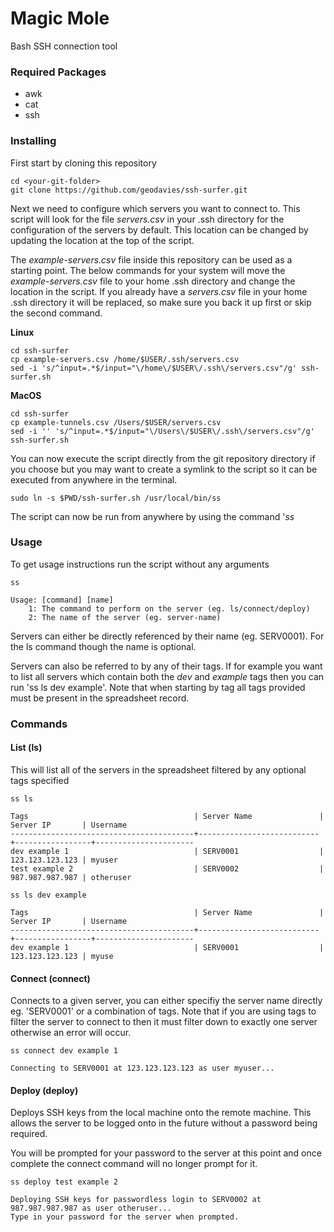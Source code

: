 # Magic Mole
Bash SSH connection tool

### Required Packages
- awk
- cat
- ssh

### Installing
First start by cloning this repository

```
cd <your-git-folder>
git clone https://github.com/geodavies/ssh-surfer.git
```
Next we need to configure which servers you want to connect to. This script will look for the file *servers.csv* in your .ssh directory
for the configuration of the servers by default. This location can be changed by updating the location at the top of the script.

The *example-servers.csv* file inside this repository can be used as a starting point. The below commands for your system 
will move the *example-servers.csv* file to your home .ssh directory and change the location in the script. If you already
have a *servers.csv* file in your home .ssh directory it will be replaced, so make sure you back it up first or skip the second command.

**Linux**
```
cd ssh-surfer
cp example-servers.csv /home/$USER/.ssh/servers.csv
sed -i 's/^input=.*$/input="\/home\/$USER\/.ssh\/servers.csv"/g' ssh-surfer.sh
```
**MacOS**
```
cd ssh-surfer
cp example-tunnels.csv /Users/$USER/servers.csv
sed -i '' 's/^input=.*$/input="\/Users\/$USER\/.ssh\/servers.csv"/g' ssh-surfer.sh
```
You can now execute the script directly from the git repository directory if you choose but you may want to
create a symlink to the script so it can be executed from anywhere in the terminal.
```
sudo ln -s $PWD/ssh-surfer.sh /usr/local/bin/ss
```
The script can now be run from anywhere by using the command '*ss*

### Usage
To get usage instructions run the script without any arguments
```
ss
```
```
Usage: [command] [name]
    1: The command to perform on the server (eg. ls/connect/deploy)
    2: The name of the server (eg. server-name)
```
Servers can either be directly referenced by their name (eg. SERV0001). For the ls command though the name is optional.

Servers can also be referred to by any of their tags. If for example you want to list all servers which contain both the *dev* and *example* tags
then you can run 'ss ls dev example'. Note that when starting by tag all tags provided must be present in the spreadsheet record.

### Commands

#### List (ls)
This will list all of the servers in the spreadsheet filtered by any optional tags specified

```
ss ls
```
```
Tags                                     | Server Name               | Server IP       | Username
-----------------------------------------+---------------------------+-----------------+----------------------
dev example 1                            | SERV0001                  | 123.123.123.123 | myuser
test example 2                           | SERV0002                  | 987.987.987.987 | otheruser
```

```
ss ls dev example
```
```
Tags                                     | Server Name               | Server IP       | Username
-----------------------------------------+---------------------------+-----------------+----------------------
dev example 1                            | SERV0001                  | 123.123.123.123 | myuse
```

#### Connect (connect)
Connects to a given server, you can either specifiy the server name directly eg. 'SERV0001' or a combination of tags. Note that
if you are using tags to filter the server to connect to then it must filter down to exactly one server otherwise an error will occur.
```
ss connect dev example 1
```
```
Connecting to SERV0001 at 123.123.123.123 as user myuser...
```

#### Deploy (deploy)
Deploys SSH keys from the local machine onto the remote machine. This allows the server to be logged onto in the future without
a password being required.

You will be prompted for your password to the server at this point and once complete the connect command will no longer prompt for it.
```
ss deploy test example 2
```
```
Deploying SSH keys for passwordless login to SERV0002 at 987.987.987.987 as user otheruser...
Type in your password for the server when prompted.
```
